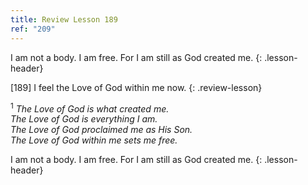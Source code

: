 ```yaml
---
title: Review Lesson 189
ref: "209"
---
```


I am not a body. I am free. For I am still as God created me.
{: .lesson-header}

\[189\] I feel the Love of God within me now.
{: .review-lesson}

<sup>1</sup> *The Love of God is what created me.<br/> The Love of God
is everything I am.<br/> The Love of God proclaimed me as His Son.<br/>
The Love of God within me sets me free.*

I am not a body. I am free. For I am still as God created me.
{: .lesson-header}


